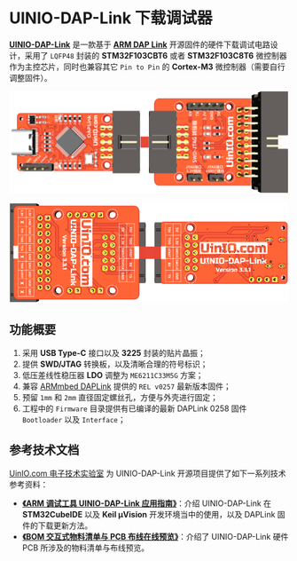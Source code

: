 # UINIO-DAP-Link 下载调试器

[**UINIO-DAP-Link**](https://gitee.com/uinika/UINIO-DAP-Link) 是一款基于 [**ARM DAP Link**](https://daplink.io/) 开源固件的硬件下载调试电路设计，采用了 `LQFP48` 封装的 **STM32F103CBT6** 或者 **STM32F103C8T6** 微控制器作为主控芯片，同时也兼容其它 `Pin to Pin` 的 **Cortex-M3** 微控制器（需要自行调整固件）。

![](./Images/PCB-3D-1.png)

![](./Images/PCB-3D-2.png)

## 功能概要

1. 采用 **USB Type-C** 接口以及 **3225** 封装的贴片晶振；
2. 提供 **SWD/JTAG** 转换板，以及清晰合理的符号标识；
3. 低压差线性稳压器 **LDO** 调整为 `ME6211C33M5G` 方案；
4. 兼容 [ARMmbed DAPLink](https://github.com/ARMmbed/DAPLink/releases/tag/v0257) 提供的 `REL v0257` 最新版本固件；
5. 预留 `1mm` 和 `2mm` 直径固定螺丝孔，方便与外壳进行固定；
6. 工程中的 `Firmware` 目录提供有已编译的最新 DAPLink 0258 固件 `Bootloader` 以及 `Interface`；

## 参考技术文档

[UinIO.com 电子技术实验室](http://uinio.com/) 为 UINIO-DAP-Link 开源项目提供了如下一系列技术参考资料：

- [**《ARM 调试工具 UINIO-DAP-Link 应用指南》**](http://uinio.com/Project/UINIO-DAP-Link/)：介绍 UINIO-DAP-Link 在 **STM32CubeIDE** 以及 **Keil µVision** 开发环境当中的使用，以及 DAPLink 固件的下载更新方法。
- [**《BOM 交互式物料清单与 PCB 布线在线预览》**](http://uinio.com/archives/BOM/UINIO-DAP-Link.html)：介绍了 UINIO-DAP-Link 硬件 PCB 所涉及的物料清单与布线预览。
